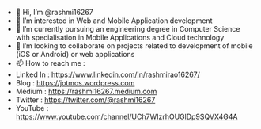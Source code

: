 - 👋 Hi, I’m @rashmi16267
- 👀 I’m interested in Web and Mobile Application development
- 🌱 I’m currently pursuing an engineering degree in Computer Science with specialisation in Mobile Applications and Cloud technology
- 💞️ I’m looking to collaborate on projects related to development of mobile (iOS or Android) or web applications
- 📫 How to reach me :
- Linked In : https://www.linkedin.com/in/rashmirao16267/
- Blog : https://jotmos.wordpress.com
- Medium : https://rashmi16267.medium.com
- Twitter : https://twitter.com/@rashmi16267
- YouTube : https://www.youtube.com/channel/UCh7WIzrhOUGlDp9SQVX4G4A

<!---
rashmi16267/rashmi16267 is a ✨ special ✨ repository because its `README.md` (this file) appears on your GitHub profile.
You can click the Preview link to take a look at your changes.
--->
